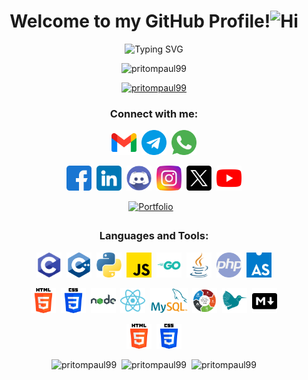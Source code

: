 <h1 align="center">Welcome to my GitHub Profile!<img width="30" height="" src="https://media.giphy.com/media/YSlD6I04v4s9pgwPcT/giphy.gif" alt="Hi"/></h1>

<p align="center"><img src="https://readme-typing-svg.demolab.com?font=Roboto+Serif&weight=700&size=40&duration=700&pause=200&color=18A0F7&center=true&multiline=true&random=false&width=910&height=300&lines=Hello%2C+I+am+Pritom+Paul.;Computer+Science+%26+Engineering+Student.;Competitive+Programmer.;Problem+Solver.;Machine+Learning+Enthusiast.;Web+Developer." alt="Typing SVG" /></p>

<!-- Profile Views -->
<p align="center"> <img src="https://komarev.com/ghpvc/?username=pritompaul99&label=Profile%20views&color=0e75b6&style=flat" alt="pritompaul99" /> </p>

<!-- Trophies -->
<p align="center"> <a href="https://github.com/ryo-ma/github-profile-trophy"><img src="https://github-profile-trophy.vercel.app/?username=pritompaul99" alt="pritompaul99" /></a> </p>

<h3 align="center">Connect with me:</h3>

<div align= "center">

<a href="tomail:pritompaul1920.4@gmail.com" alt="alernative text" target="_blank"><img width="40" height="40" src="https://github.com/PritomPaul99/PritomPaul99/blob/main/Logos/Social/gmail.png?raw=true" alt="FB"/></a>&#8287;
<a href="https://t.me/pritompaul1920" alt="alernative text" target="_blank"><img width="40" height="40" src="https://github.com/PritomPaul99/PritomPaul99/blob/main/Logos/Social/telegram.png?raw=true" alt="FB"/></a>&#8287;
<a href="https://api.whatsapp.com/send?phone=8801718382009" alt="alernative text" target="_blank"><img width="40" height="40" src="https://github.com/PritomPaul99/PritomPaul99/blob/main/Logos/Social/whatsapp.png?raw=true" alt="FB"/></a>

<a href="https://www.facebook.com/pritompaul.pappu/" alt="alernative text" target="_blank"><img width="40" height="40" src="https://github.com/PritomPaul99/PritomPaul99/blob/main/Logos/Social/facebook.png?raw=true" alt="FB"/></a>&#8287;
<a href="https://www.linkedin.com/in/pritom-paul-92baa81aa/" alt="alernative text" target="_blank"><img width="40" height="40" src="https://github.com/PritomPaul99/PritomPaul99/blob/main/Logos/Social/linkedin.png?raw=true" alt="LinkedIn"/></a>&#8287;
<a href="https://discord.com/users/758427667845873694" alt="alernative text" target="_blank"><img width="40" height="40" src="https://github.com/PritomPaul99/PritomPaul99/blob/main/Logos/Social/discord.png?raw=true" alt="Discord"/></a>&#8287;
<a href="https://instagram.com/pritom__paul__" alt="alernative text" target="_blank"><img width="40" height="40" src="https://github.com/PritomPaul99/PritomPaul99/blob/main/Logos/Social/instagram.png?raw=true" alt="Instagram"/></a>&#8287;
<a href="https://x.com/PritomP29098169" alt="alernative text" target="_blank"><img width="40" height="40" src="https://github.com/PritomPaul99/PritomPaul99/blob/main/Logos/Social/twitter-x-logo-42554.png?raw=true" alt="Instagram"/></a>&#8287;
<a href="https://www.youtube.com/@codingwithpritom" alt="alernative text" target="_blank"><img width="40" height="40" src="https://github.com/PritomPaul99/PritomPaul99/blob/main/Logos/Social/youtube.png?raw=true" alt="YouTube"/></a>

<a href="https://pritompaul.vercel.app/" alt="alernative text" target="_blank"><img width="" height="" src="https://github.com/PritomPaul99/PritomPaul99/blob/main/Logos/Social/visit-my-portfolio.gif?raw=true" style="margin:0px 10px 5px 0px;" alt="Portfolio"/></a>

</div>

<!-- Languages & Tools -->
<h3 align="center">Languages and Tools:</h3>
<p align="center"><img width="40" height="40" src="https://github.com/PritomPaul99/PritomPaul99/blob/main/Logos/Languages%26Tools/Languages/icons8-c-programming.png?raw=true" alt="C"/>&nbsp;&nbsp;<img width="40" height="40" src="https://github.com/PritomPaul99/PritomPaul99/blob/main/Logos/Languages%26Tools/Languages/c%2B%2B.png?raw=true" alt="cpp"/>&nbsp;&nbsp;<img width="40" height="40" src="https://github.com/PritomPaul99/PritomPaul99/blob/main/Logos/Languages%26Tools/Languages/python.png?raw=true" alt="python"/>&nbsp;&nbsp;<img width="40" height="40" src="https://github.com/PritomPaul99/PritomPaul99/blob/main/Logos/Languages%26Tools/Languages/js.png?raw=true" alt="js"/>&nbsp;&nbsp;<img width="40" height="40" src="https://github.com/PritomPaul99/PritomPaul99/blob/main/Logos/Languages%26Tools/Languages/Go-Logo_Aqua.png?raw=true" alt="go"/>&nbsp;&nbsp;<img width="40" height="40" src="https://github.com/PritomPaul99/PritomPaul99/blob/main/Logos/Languages%26Tools/Languages/java.png?raw=true" alt="java"/>&nbsp;&nbsp;<img width="40" height="40" src="https://github.com/PritomPaul99/PritomPaul99/blob/main/Logos/Languages%26Tools/Languages/php.png?raw=true" alt="php"/>&nbsp;&nbsp;<img width="40" height="40" src="https://raw.githubusercontent.com/PritomPaul99/PritomPaul99/4714b33573ab57cd849742f31f20b79e85f56b3b/Logos/Languages%26Tools/Languages/AssemblyScript_logo_2020.svg" alt="php"/></p>

<p align="center"><img width="40" height="40" src="https://github.com/PritomPaul99/PritomPaul99/blob/main/Logos/Languages%26Tools/Languages/html-5.png?raw=true" alt="html5"/>&nbsp;&nbsp;<img width="40" height="40" src="https://github.com/PritomPaul99/PritomPaul99/blob/main/Logos/Languages%26Tools/Languages/css-3.png?raw=true" alt="css"/>&nbsp;&nbsp;<img width="40" height="40" src="https://github.com/PritomPaul99/PritomPaul99/blob/main/Logos/Languages%26Tools/Languages/icons8-nodejs-480.png?raw=true" alt="nodejs"/>&nbsp;&nbsp;<img width="40" height="40" src="https://github.com/PritomPaul99/PritomPaul99/blob/main/Logos/Languages%26Tools/Languages/icons8-react.png?raw=true" alt="react"/>&nbsp;&nbsp;<img width="" height="40" src="https://github.com/PritomPaul99/PritomPaul99/blob/main/Logos/Languages%26Tools/Languages/logo-mysql-170x115.png?raw=true" alt="mysql"/>&nbsp;&nbsp;<img width="" height="40" src="https://github.com/PritomPaul99/PritomPaul99/blob/main/Logos/Languages&Tools/Languages/SDLC.png?raw=true" alt="sdlc"/>&nbsp;&nbsp;<img width="" height="40" src="https://github.com/PritomPaul99/PritomPaul99/blob/main/Logos/Languages&Tools/Languages/icons8-latex-480.png?raw=true" alt="LaTeX"/>&nbsp;&nbsp;<img width="" height="40" src="https://github.com/PritomPaul99/PritomPaul99/blob/main/Logos/Languages&Tools/Languages/icons8-markdown-100-2.png?raw=true" alt="Mark Down"/></p>

<p align="center"><img width="40" height="40" src="https://github.com/PritomPaul99/PritomPaul99/blob/main/Logos/Languages%26Tools/Languages/html-5.png?raw=true" alt="html5"/>&nbsp;&nbsp;<img width="40" height="40" src="https://github.com/PritomPaul99/PritomPaul99/blob/main/Logos/Languages%26Tools/Languages/css-3.png?raw=true" alt="css"/></p>

<!-- Git_Stat -->
<p align="center" ><img height="195px" src="https://github-readme-stats.vercel.app/api/top-langs?username=pritompaul99&show_icons=true&locale=en&layout=compact" alt="pritompaul99" />&nbsp;&nbsp;<img src="https://github-readme-stats.vercel.app/api?username=pritompaul99&show_icons=true&locale=en" alt="pritompaul99" />&nbsp;&nbsp;<img src="https://github-readme-streak-stats.herokuapp.com/?user=pritompaul99&" alt="pritompaul99" /></p>
